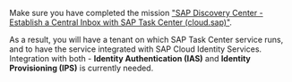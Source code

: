 Make sure you have completed the mission ["SAP Discovery Center - Establish a Central Inbox with SAP Task Center (cloud.sap)"](https://discovery-center.cloud.sap/missiondetail/3774/3813/?tab=projectboard).

As a result, you will have a tenant on which SAP Task Center service runs, and to have the service integrated with SAP Cloud Identity Services. Integration with both - **Identity Authentication (IAS)** and **Identity Provisioning (IPS)** is currently needed. 